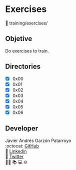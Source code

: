 # Exercises
:open_file_folder:
training/exercises/

## Objetive
Do exercises to train.

## Directories
* [x] 0x00
* [x] 0x01
* [x] 0x02
* [x] 0x03
* [x] 0x04
* [x] 0x05
* [x] 0x06

## Developer
Javier Andrés Garzón Patarroyo  
:octocat: [GitHub](https://github.com/javierandresgp/)  
:link: [Linkedin](https://www.linkedin.com/in/javierandresgp/)  
:link: [Twitter](https://twitter.com/javierandresgp0)  
:man_technologist: :books: :computer: :globe_with_meridians:
